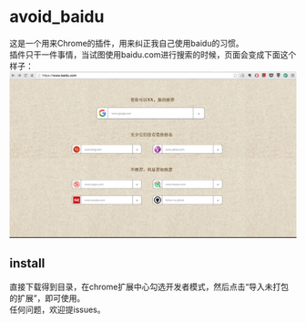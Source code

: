 # avoid_baidu
这是一个用来Chrome的插件，用来纠正我自己使用baidu的习惯。  
插件只干一件事情，当试图使用baidu.com进行搜索的时候，页面会变成下面这个样子：  
![](https://raw.githubusercontent.com/telnetning/avoid_baidu/master/images/demo.jpg)

## install
直接下载得到目录，在chrome扩展中心勾选开发者模式，然后点击“导入未打包的扩展”，即可使用。  
任何问题，欢迎提issues。
